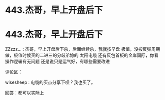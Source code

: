 # 443.杰哥，早上开盘后下

# 443.杰哥，早上开盘后下

ZZzzz... : 杰哥，早上开盘后下杀，后面继续杀，我就按早盘 极值，没按反弹周期做，极值时候买的二进三的分歧弟媳的 太阳电缆 还有反包首板的金岸国际，你看操作逻辑有无问题 还是说只是运气好，有哪些需要改进

评论区：

wisesheep : 电缆的买点分享下呗？我也买了。

回答：都可以实际上